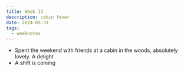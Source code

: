 ```yaml
---
title: Week 13
description: cabin fever
date: 2024-03-31
tags: 
  - weeknotes
---
```

- Spent the weekend with friends at a cabin in the woods, absolutely lovely. A delight
- A shift is coming
